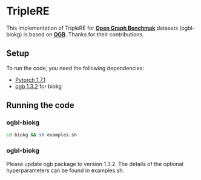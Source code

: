 # TripleRE 


This implementation of TripleRE for [**Open Graph Benchmak**](https://arxiv.org/abs/2005.00687) datasets (ogbl-biokg) is based on [**OGB**](https://github.com/snap-stanford/ogb). Thanks for their contributions.


## Setup

To run the code, you need the following dependencies:

- [Pytorch 1.7.1](https://pytorch.org/)
- [ogb 1.3.2](https://github.com/snap-stanford/ogb) for biokg


## Running the code 

### ogbl-biokg

```bash
cd biokg && sh examples.sh

```

### ogbl-biokg
Please update ogb package to version 1.3.2. 
The details of the optional hyperparameters can be found in examples.sh.
